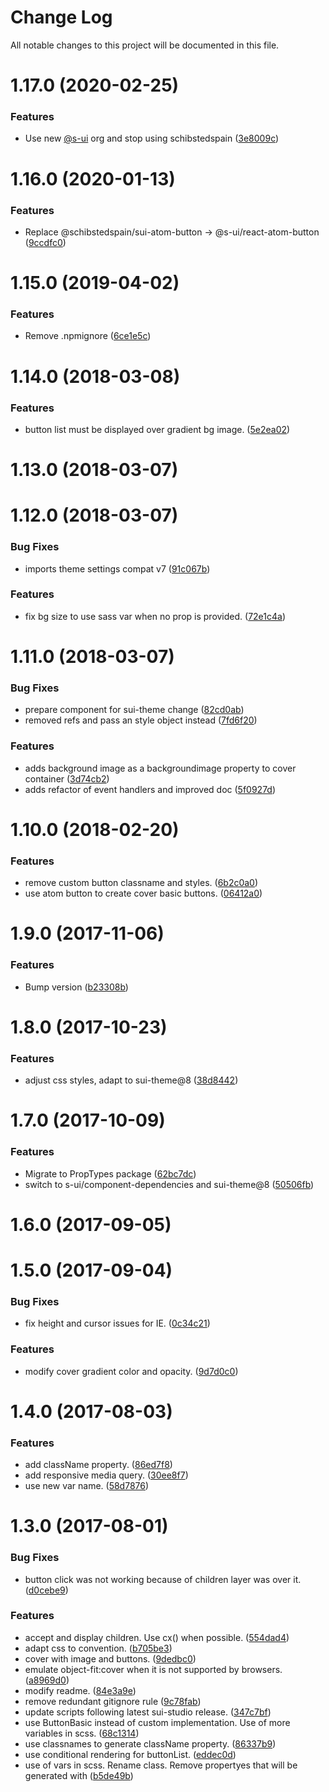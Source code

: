 # Change Log

All notable changes to this project will be documented in this file.

# 1.17.0 (2020-02-25)


### Features

* Use new [@s-ui](https://github.com/s-ui) org and stop using schibstedspain ([3e8009c](https://github.com/SUI-Components/schibsted-spain-components/commit/3e8009c65db6057fcb088fbb716fbb6eb6964ad2))



# 1.16.0 (2020-01-13)


### Features

* Replace @schibstedspain/sui-atom-button -> @s-ui/react-atom-button ([9ccdfc0](https://github.com/SUI-Components/schibsted-spain-components/commit/9ccdfc0fd3653e61fd6d78c4416b086fb1f3aa0f))



# 1.15.0 (2019-04-02)


### Features

* Remove .npmignore ([6ce1e5c](https://github.com/SUI-Components/schibsted-spain-components/commit/6ce1e5c11b7b03afa705f28a529c3efed3d9525a))



# 1.14.0 (2018-03-08)


### Features

* button list must be displayed over gradient bg image. ([5e2ea02](https://github.com/SUI-Components/schibsted-spain-components/commit/5e2ea02c6d55ef59797f01b907d4742625a44512))



# 1.13.0 (2018-03-07)



# 1.12.0 (2018-03-07)


### Bug Fixes

* imports theme settings compat v7 ([91c067b](https://github.com/SUI-Components/schibsted-spain-components/commit/91c067b6920009517ba807d382fad4a169a29414))


### Features

* fix bg size to use sass var when no prop is provided. ([72e1c4a](https://github.com/SUI-Components/schibsted-spain-components/commit/72e1c4a6ad1163de2530dccc703b878eac4842b4))



# 1.11.0 (2018-03-07)


### Bug Fixes

* prepare component for sui-theme change ([82cd0ab](https://github.com/SUI-Components/schibsted-spain-components/commit/82cd0abaa7efc89ad930c4162b57d8773b9df22e))
* removed refs and pass an style object instead ([7fd6f20](https://github.com/SUI-Components/schibsted-spain-components/commit/7fd6f20fe6996eb3db545e117c4a032d86c1f20c))


### Features

* adds background image as a backgroundimage property to cover container ([3d74cb2](https://github.com/SUI-Components/schibsted-spain-components/commit/3d74cb2245361d506c04ae3c7521c81d52a5f097))
* adds refactor of event handlers and improved doc ([5f0927d](https://github.com/SUI-Components/schibsted-spain-components/commit/5f0927dcd87d6ec0f8e594f2e0b1a0e5493fdad9))



# 1.10.0 (2018-02-20)


### Features

* remove custom button classname and styles. ([6b2c0a0](https://github.com/SUI-Components/schibsted-spain-components/commit/6b2c0a076a8762fc3716dec1c73558a981d4718b))
* use atom button to create cover basic buttons. ([06412a0](https://github.com/SUI-Components/schibsted-spain-components/commit/06412a0c486f877167f4c05a8457a149042664a7))



# 1.9.0 (2017-11-06)


### Features

* Bump version ([b23308b](https://github.com/SUI-Components/schibsted-spain-components/commit/b23308b00913af35268e5bb0c39ccc1487b728c4))



# 1.8.0 (2017-10-23)


### Features

* adjust css styles, adapt to sui-theme@8 ([38d8442](https://github.com/SUI-Components/schibsted-spain-components/commit/38d844291e9fa0988887efa7a5d3c0e01738a077))



# 1.7.0 (2017-10-09)


### Features

* Migrate to PropTypes package ([62bc7dc](https://github.com/SUI-Components/schibsted-spain-components/commit/62bc7dc6be1c3a8e5ba03ff62de79148e014b7f6))
* switch to s-ui/component-dependencies and sui-theme@8 ([50506fb](https://github.com/SUI-Components/schibsted-spain-components/commit/50506fb40ab667d99f365a30894439a0d2fbdfaa))



# 1.6.0 (2017-09-05)



# 1.5.0 (2017-09-04)


### Bug Fixes

* fix height and cursor issues for IE. ([0c34c21](https://github.com/SUI-Components/schibsted-spain-components/commit/0c34c219db27daaecd95765025cc071ebf002e01))


### Features

* modify cover gradient color and opacity. ([9d7d0c0](https://github.com/SUI-Components/schibsted-spain-components/commit/9d7d0c03020e4601f37794a69b6bcd4e51108e34))



# 1.4.0 (2017-08-03)


### Features

* add className property. ([86ed7f8](https://github.com/SUI-Components/schibsted-spain-components/commit/86ed7f80b77d448aa0531042a1fe3f2eeb8d5042))
* add responsive media query. ([30ee8f7](https://github.com/SUI-Components/schibsted-spain-components/commit/30ee8f73b0580cf870f2dbcfc5ac2a4d9d6050fd))
* use new var name. ([58d7876](https://github.com/SUI-Components/schibsted-spain-components/commit/58d7876ace8f14539891e4de19560593aa8ad373))



# 1.3.0 (2017-08-01)


### Bug Fixes

* button click was not working because of children layer was over it. ([d0cebe9](https://github.com/SUI-Components/schibsted-spain-components/commit/d0cebe9068e0e5b8150c3bb4f1eedae06e0aeb1d))


### Features

* accept and display children. Use cx() when possible. ([554dad4](https://github.com/SUI-Components/schibsted-spain-components/commit/554dad4beebac833936a2c587b8d32629ec666d9))
* adapt css to convention. ([b705be3](https://github.com/SUI-Components/schibsted-spain-components/commit/b705be3619a3495a0e9ac29aa9a9be80fa9f57c3))
* cover with image and buttons. ([9dedbc0](https://github.com/SUI-Components/schibsted-spain-components/commit/9dedbc0e1100d8e55343ba1bfea3fff0284747bb))
* emulate object-fit:cover when it is not supported by browsers. ([a8969d0](https://github.com/SUI-Components/schibsted-spain-components/commit/a8969d02ea504b4841a9ac66dc568a76eca89f35))
* modify readme. ([84e3a9e](https://github.com/SUI-Components/schibsted-spain-components/commit/84e3a9ebdb2addb22e405321f455007c45e66e41))
* remove redundant gitignore rule ([9c78fab](https://github.com/SUI-Components/schibsted-spain-components/commit/9c78fab47fa964079e12ecd962e1f6b71c5ce5c7))
* update scripts following latest sui-studio release. ([347c7bf](https://github.com/SUI-Components/schibsted-spain-components/commit/347c7bf450e9740952d0b368d058936dfe9b41ff))
* use ButtonBasic instead of custom implementation. Use of more variables in scss. ([68c1314](https://github.com/SUI-Components/schibsted-spain-components/commit/68c1314a6ce178db3dc49037ddc896aaac3ddaec))
* use classnames to generate className property. ([86337b9](https://github.com/SUI-Components/schibsted-spain-components/commit/86337b96c87daa69c3605fc7e964f2d0ee644537))
* use conditional rendering for buttonList. ([eddec0d](https://github.com/SUI-Components/schibsted-spain-components/commit/eddec0db06e4ac123f370cd279a57fbb23063dd4))
* use of vars in scss. Rename class. Remove propertyes that will be generated with ([b5de49b](https://github.com/SUI-Components/schibsted-spain-components/commit/b5de49b9ab6108e39102f85bf2e7d5876fdb6cbc))



